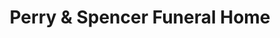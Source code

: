 ---
title: "Perry & Spencer Funeral Home"
url: /madison/perry-and-spencer-funeral-home/
shop: funeral directors
---